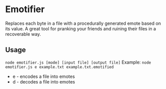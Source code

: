 # Emotifier
Replaces each byte in a file with a procedurally generated emote based on its value.
A great tool for pranking your friends and ruining their files in a recoverable way.

## Usage
`node emotifier.js [mode] [input file] [output file]` 
Example: `node emotifier.js e example.txt example.txt.emotified`

- e - encodes a file into emotes
- d - decodes a file into emotes